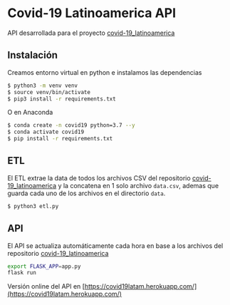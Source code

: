 # Covid-19 Latinoamerica API

API desarrollada para el proyecto [covid-19_latinoamerica](https://github.com/DataScienceResearchPeru/covid-19_latinoamerica)

## Instalación

Creamos entorno virtual en python e instalamos las dependencias

```bash
$ python3 -m venv venv
$ source venv/bin/activate
$ pip3 install -r requirements.txt
```

O en Anaconda
```bash
$ conda create -n covid19 python=3.7 --y
$ conda activate covid19
$ pip install -r requirements.txt
```


## ETL

El ETL extrae la data de todos los archivos CSV del repositorio [covid-19_latinoamerica](https://github.com/DataScienceResearchPeru/covid-19_latinoamerica) y la concatena en 1 solo archivo `data.csv`, ademas que guarda cada uno de los archivos en el directorio `data`.

```bash
$ python3 etl.py
```

## API
El API se actualiza automáticamente cada hora en base a los archivos del repositorio [covid-19_latinoamerica](https://github.com/DataScienceResearchPeru/covid-19_latinoamerica)


```bash
export FLASK_APP=app.py
flask run
```

Versión online del API en [https://covid19latam.herokuapp.com/](https://covid19latam.herokuapp.com/)
